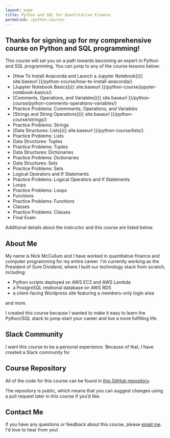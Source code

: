 ```yaml
---
layout: page
title: Python and SQL for Quantitative Finance
permalink: /python-course/
---
```


## Thanks for signing up for my comprehensive course on Python and SQL programming!

This course will set you on a path towards becoming an expert in Python and SQL programming. You can jump to any of the course lessons below:

* [How To Install Anaconda and Launch a Jupyter Notebook]({{ site.baseurl }}/python-course/how-to-install-anaconda/)
* [Jupyter Notebook Basics]({{ site.baseurl }}/python-course/jupyter-notebook-basics/)
* [Comments, Operations, and Variables]({{ site.baseurl }}/python-course/python-comments-operations-variables/)
* Practice Problems: Commments, Operations, and Variables
* [Strings and String Operations]({{ site.baseurl }}/python-course/strings/)
* Practice Problems: Strings
* [Data Structures: Lists]({{ site.baseurl }}/python-course/lists/)
* Practice Problems: Lists
* Data Structures: Tuples 
* Practice Problems: Tuples
* Data Structures: Dictionaries
* Practice Problems: Dictionaries
* Data Structures: Sets
* Practice Problems: Sets
* Logical Operators and If Statements
* Practice Problems: Logical Operators and If Statements
* Loops
* Practice Problems: Loops
* Functions
* Practice Problems: Functions
* Classes
* Practice Problems: Classes
* Final Exam

Additional details about the instructor and this course are listed below.

## About Me

My name is Nick McCullum and I have worked in quantitative finance and computer programming for my entire career. I'm currently working as the President of Sure Dividend, where I built our technology stack from scratch, including:

* Python scripts deployed on AWS EC2 and AWS Lambda
* a PostgreSQL relational database on AWS RDS 
* a client-facing Wordpress site featuring a members-only login area

and more.

I created this course because I wanted to make it easy to learn the Python/SQL stack to jump-start your career and live a more fulfilling life.

## Slack Community

I want this course to be a personal experience. Because of that, I have created a Slack community for 


## Course Repository

All of the code for this course can be found in [this GitHub repository](https://github.com/nicholasmccullum/python-sql-finance). 

The repository is public, which means that you can suggest changes using a pull request later in this course if you’d like. 

## Contact Me

If you have any questions or feedback about this course, please [email me](mailto:nicholasmccullum@gmail.com). I'd love to hear from you!
